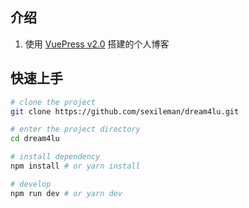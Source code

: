 ## 介绍
1. 使用 [VuePress v2.0](https://github.com/vuepress/vuepress-next) 搭建的个人博客

## 快速上手

```bash
# clone the project
git clone https://github.com/sexileman/dream4lu.git

# enter the project directory
cd dream4lu

# install dependency
npm install # or yarn install

# develop
npm run dev # or yarn dev
```
